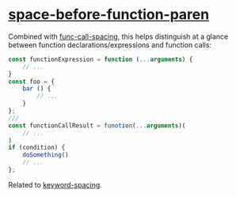 [space-before-function-paren](https://eslint.org/docs/rules/space-before-function-paren)
========================================================================================
Combined with [func-call-spacing](./func-call-spacing.md), this helps distinguish at a glance between function declarations/expressions and function calls:
```js
const functionExpression = function (...arguments) {
	// ...
}
const foo = {
	bar () {
		// ...
	}
};
///
const functionCallResult = funotion(...arguments)(
	// ...
)
if (condition) {
	doSomething()
	// ...
};
```

Related to [keyword-spacing](./keyword-spacing.md).
